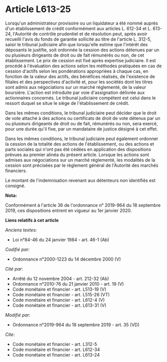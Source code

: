 # Article L613-25

Lorsqu'un administrateur provisoire ou un liquidateur a été nommé auprès d'un établissement de crédit conformément aux
articles L. 612-34 et L. 613-24, l'Autorité de contrôle prudentiel et de résolution peut, après avoir recueilli l'avis du
fonds de garantie sollicité au titre de l'article L. 312-5, saisir le   tribunal judiciaire afin que lorsqu'elle estime que
l'intérêt des déposants le justifie, soit ordonnée la cession des actions détenues par un ou plusieurs dirigeants de droit ou
de fait rémunérés ou non, de cet établissement. Le prix de cession est fixé après expertise judiciaire. Il est procédé à
l'évaluation des actions selon les méthodes pratiquées en cas de cession d'actifs selon les pondérations appropriées à chaque
cas, en fonction de la valeur des actifs, des bénéfices réalisés, de l'existence de filiales et des perspectives d'activité
et, pour les sociétés dont les titres sont admis aux négociations sur un marché réglementé, de la valeur boursière. L'action
est introduite par voie d'assignation délivrée aux actionnaires concernés. Le   tribunal judiciaire compétent est celui dans
le ressort duquel se situe le siège de l'établissement de crédit. 

Dans les mêmes conditions, le   tribunal judiciaire peut décider que le droit de vote attaché à des actions ou certificats de
droit de vote détenus par un ou plusieurs dirigeants de droit ou de fait, rémunérés ou non, sera exercé, pour une durée qu'il
fixe, par un mandataire de justice désigné à cet effet. 

Dans les mêmes conditions, le   tribunal judiciaire peut également ordonner la cession de la totalité des actions de
l'établissement, ou des actions et parts sociales qui n'ont pas été cédées en application des dispositions prévues au premier
alinéa du présent article. Lorsque les actions sont admises aux négociations sur un marché réglementé, les modalités de la
cession sont précisées par le règlement général de l'Autorité des marchés financiers. 

Le montant de l'indemnisation revenant aux détenteurs non identifiés est consigné.

**Nota:**

Conformément à l'article 36 de l'ordonnance n° 2019-964 du 18 septembre 2019, ces dispositions entrent en vigueur au 1er
janvier 2020.

**Liens relatifs à cet article**

_Anciens textes_:

  - Loi n°84-46 du 24 janvier 1984 - art. 46-1 (Ab)

_Codifié par_:

  - Ordonnance n°2000-1223 du 14 décembre 2000 (V)

_Cité par_:

  - Arrêté du 12 novembre 2004 - art. 212-32 (Ab)
  - Ordonnance n°2010-76 du 21 janvier 2010 - art. 19 (V)
  - Code monétaire et financier - art. L513-19 (V)
  - Code monétaire et financier - art. L515-26 (VT)
  - Code monétaire et financier - art. L612-4 (V)
  - Code monétaire et financier - art. L613-31 (V)

_Modifié par_:

  - Ordonnance n°2019-964 du 18 septembre 2019 - art. 35 (VD)

_Cite_:

  - Code monétaire et financier - art. L312-5
  - Code monétaire et financier - art. L612-34
  - Code monétaire et financier - art. L613-24

